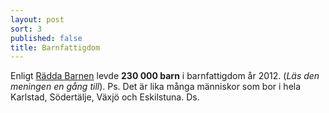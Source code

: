 ```yaml
---
layout: post
sort: 3
published: false
title: Barnfattigdom
---
```


Enligt [Rädda Barnen](https://www.raddabarnen.se/Documents/vad-vi-gor/sverige/samhallets-ansvar/barnfattigdom/rb_fattigdom_2014_klar2_webb_.pdf) levde **230 000 barn** i barnfattigdom år 2012. (_Läs den meningen en gång till_). Ps. Det är lika många människor som bor i hela Karlstad, Södertälje, Växjö och Eskilstuna. Ds.
